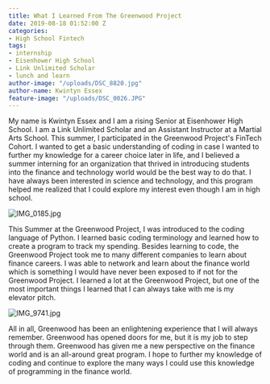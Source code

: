 ```yaml
---
title: What I Learned From The Greenwood Project
date: 2019-08-18 01:52:00 Z
categories:
- High School Fintech
tags:
- internship
- Eisenhower High School
- Link Unlimited Scholar
- lunch and learn
author-image: "/uploads/DSC_8820.jpg"
author-name: Kwintyn Essex
feature-image: "/uploads/DSC_0026.JPG"
---
```


My name is Kwintyn Essex and I am a rising Senior at Eisenhower High School. I am a Link Unlimited Scholar and an Assistant Instructor at a Martial Arts School. This summer, I participated in the Greenwood Project's FinTech  Cohort. I wanted to get a basic understanding of coding in case I wanted to further my knowledge for a career choice later in life, and I believed a summer interning for an organization that thrived in introducing students into the finance and technology world would be the best way to do that. I have always been interested in science and technology, and this program helped me realized that I could explore my interest even though I am in high school.

![IMG_0185.jpg](/uploads/IMG_0185.jpg)

This Summer at the Greenwood Project, I was introduced to the coding language of Python. I learned basic coding terminology and learned how to create a program to track my spending. Besides learning to code, the Greenwood Project took me to many different companies to learn about finance careers. I was able to network and learn about the finance world which is something I would have never been exposed to if not for the Greenwood Project. I learned a lot at the Greenwood Project, but one of the most important things I learned that I can always take with me is my elevator pitch.

![IMG_9741.jpg](/uploads/IMG_9741.jpg)

All in all, Greenwood has been an enlightening experience that I will always remember. Greenwood has opened doors for me, but it is my job to step through them. Greenwood has given me a new perspective on the finance world and is an all-around great program. I hope to further my knowledge of coding and continue to explore the many ways I could use this knowledge of programming in the finance world. 